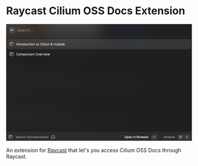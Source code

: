 # Raycast Cilium OSS Docs Extension

![Cilium OSS Docs Extension](assets/screenshot.png)

An extension for [Raycast](https://raycast.com) that let's you access Cilium OSS Docs through Raycast.
